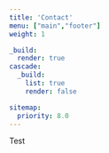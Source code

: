 ```yaml
---
title: 'Contact'
menu: ["main","footer"]
weight: 1

_build:
  render: true
cascade:
  _build:
    list: true
    render: false

sitemap:
  priority: 8.0
---
```


Test